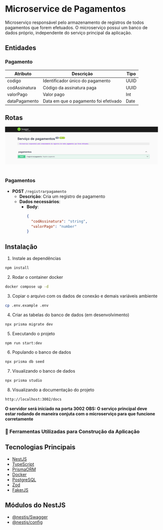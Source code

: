 # Microservice de Pagamentos

Microserviço responsável pelo armazenamento de registros de todos pagamentos que forem efetuados.
O microserviço possui um banco de dados próprio, independente do serviço principal da aplicação.

## Entidades
### Pagamento

| Atributo      | Descrição                             | Tipo  |
| ------------- | ------------------------------------- | ----- |
| codigo        | Identificador único do pagamento      | UUID  |
| codAssinatura | Código da assinatura paga             | UUID  |
| valorPago     | Valor pago                            | Int |
| dataPagamento | Data em que o pagamento foi efetivado | Date  |

## Rotas

<div align="center" >
  <img alt="Rotas" title="Rotas" src=".github/rotas.PNG" width="800">
</div>
<br>

### Pagamentos

- **POST** `/registrarpagamento`
  - **Descrição**: Cria um registro de pagamento
  - **Dados necessários**:
    - **Body**:
      ```json
      {
        "codAssinatura": "string",
        "valorPago": "number"
      }
      ```

## Instalação

1. Instale as dependências

```bash
npm install
```

2. Rodar o container docker
```bash
docker compose up -d
```

3. Copiar o arquivo com os dados de conexão e demais variáveis ambiente

```bash
cp .env.example .env
```

4. Criar as tabelas do banco de dados (em desenvolvimento)

```bash
npx prisma migrate dev
```

5. Executando o projeto
```bash
npm run start:dev
```

6. Populando o banco de dados

```bash
npx prisma db seed
```

7. Visualizando o banco de dados

```bash
npx prisma studio
```

8. Visualizando a documentação do projeto

```bash
http://localhost:3002/docs
```

<!-- Testes

```bash
npm run test
``` -->

**O servidor será iniciado na porta 3002**
**OBS: O serviço principal deve estar rodando de maneira conjuta com o microserviço para que funcione corretamente**


### 📘 Ferramentas Utilizadas para Construção da Aplicação

## Tecnologias Principais

- [NestJS](https://nestjs.com/)
- [TypeScript](https://www.typescriptlang.org/)
- [PrismaORM](https://www.prisma.io/)
- [Docker](https://www.docker.com/)
- [PostgreSQL](https://hub.docker.com/r/bitnami/postgresql)
- [Zod](https://zod.dev/)
- [FakerJS](https://fakerjs.dev/)

## Módulos do NestJS

- [@nestjs/Swagger](https://docs.nestjs.com/openapi/introduction)
- [@nestjs/config](https://docs.nestjs.com/techniques/configuration)